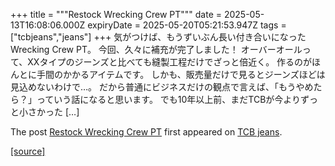 +++
title = """Restock Wrecking Crew PT"""
date = 2025-05-13T16:08:06.000Z
expiryDate = 2025-05-20T05:21:53.947Z
tags = ["tcbjeans","jeans"]
+++
気がつけば、もうずいぶん長い付き合いになったWrecking Crew PT。 今回、久々に補充が完了しました！ オーバーオールって、XXタイプのジーンズと比べても縫製工程だけでざっと倍近く。 作るのがほんとに手間のかかるアイテムです。 しかも、販売量だけで見るとジーンズほどは見込めないわけで…。 だから普通にビジネスだけの観点で言えば、「もうやめたら？」っていう話になると思います。 でも10年以上前、まだTCBが今よりずっと小さかった \[…\]

The post [Restock Wrecking Crew PT](http://tcbjeans.com/2025/05/14/52415) first appeared on [TCB jeans](http://tcbjeans.com).

[[source]](http://tcbjeans.com/2025/05/14/52415)
